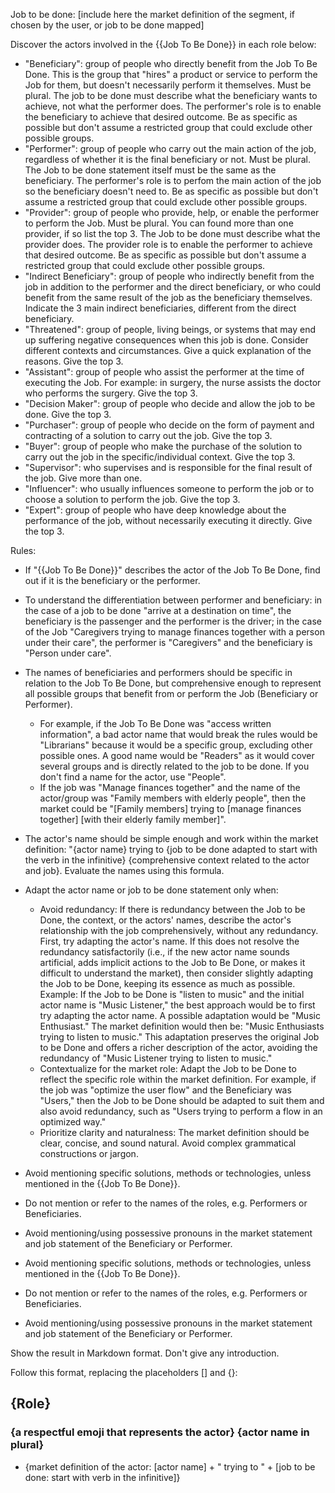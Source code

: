 Job to be done: [include here the market definition of the segment, if chosen by the user, or job to be done mapped] 

Discover the actors involved in the {{Job To Be Done}} in each role below:

- "Beneficiary": group of people who directly benefit from the Job To Be Done. This is the group that "hires" a product or service to perform the Job for them, but doesn't necessarily perform it themselves. Must be plural. The job to be done must describe what the beneficiary wants to achieve, not what the performer does. The performer's role is to enable the beneficiary to achieve that desired outcome. Be as specific as possible but don't assume a restricted group that could exclude other possible groups.
- "Performer": group of people who carry out the main action of the job, regardless of whether it is the final beneficiary or not. Must be plural. The Job to be done statement itself must be the same as the beneficiary. The performer's role is to perfom the main action of the job so the beneficiary doesn't need to. Be as specific as possible but don't assume a restricted group that could exclude other possible groups.
- "Provider": group of people who provide, help, or enable the performer to perform the Job. Must be plural. You can found more than one provider, if so list the top 3. The Job to be done must describe what the provider does. The provider role is to enable the performer to achieve that desired outcome. Be as specific as possible but don't assume a restricted group that could exclude other possible groups.
- "Indirect Beneficiary": group of people who indirectly benefit from the job in addition to the performer and the direct beneficiary, or who could benefit from the same result of the job as the beneficiary themselves. Indicate the 3 main indirect beneficiaries, different from the direct beneficiary.
- "Threatened": group of people, living beings, or systems that may end up suffering negative consequences when this job is done. Consider different contexts and circumstances. Give a quick explanation of the reasons. Give the top 3.
- "Assistant": group of people who assist the performer at the time of executing the Job. For example: in surgery, the nurse assists the doctor who performs the surgery. Give the top 3.
- "Decision Maker": group of people who decide and allow the job to be done. Give the top 3.
- "Purchaser": group of people who decide on the form of payment and contracting of a solution to carry out the job. Give the top 3.
- "Buyer": group of people who make the purchase of the solution to carry out the job in the specific/individual context. Give the top 3.
- "Supervisor": who supervises and is responsible for the final result of the job. Give more than one.
- "Influencer": who usually influences someone to perform the job or to choose a solution to perform the job. Give the top 3.
- "Expert": group of people who have deep knowledge about the performance of the job, without necessarily executing it directly. Give the top 3.

Rules:
- If "{{Job To Be Done}}" describes the actor of the Job To Be Done, find out if it is the beneficiary or the performer.
- To understand the differentiation between performer and beneficiary: in the case of a job to be done "arrive at a destination on time", the beneficiary is the passenger and the performer is the driver; in the case of the Job "Caregivers trying to manage finances together with a person under their care", the performer is "Caregivers" and the beneficiary is "Person under care".
- The names of beneficiaries and performers should be specific in relation to the Job To Be Done, but comprehensive enough to represent all possible groups that benefit from or perform the Job (Beneficiary or Performer).
    - For example, if the Job To Be Done was "access written information", a bad actor name that would break the rules would be "Librarians" because it would be a specific group, excluding other possible ones. A good name would be "Readers" as it would cover several groups and is directly related to the job to be done. If you don't find a name for the actor, use "People".
    - If the job was "Manage finances together" and the name of the actor/group was "Family members with elderly people", then the market could be "[Family members] trying to [manage finances together] [with their elderly family member]".
- The actor's name should be simple enough and work within the market definition: "{actor name} trying to {job to be done adapted to start with the verb in the infinitive} {comprehensive context related to the actor and job}. Evaluate the names using this formula.
- Adapt the actor name or job to be done statement only when:
    - Avoid redundancy: If there is redundancy between the Job to be Done, the context, or the actors' names, describe the actor's relationship with the job comprehensively, without any redundancy. First, try adapting the actor's name. If this does not resolve the redundancy satisfactorily (i.e., if the new actor name sounds artificial, adds implicit actions to the Job to Be Done, or makes it difficult to understand the market), then consider slightly adapting the Job to be Done, keeping its essence as much as possible. Example: If the Job to be Done is "listen to music" and the initial actor name is "Music Listener," the best approach would be to first try adapting the actor name. A possible adaptation would be "Music Enthusiast." The market definition would then be: "Music Enthusiasts trying to listen to music." This adaptation preserves the original Job to be Done and offers a richer description of the actor, avoiding the redundancy of "Music Listener trying to listen to music."
    - Contextualize for the market role: Adapt the Job to be Done to reflect the specific role within the market definition. For example, if the job was "optimize the user flow" and the Beneficiary was "Users," then the Job to be Done should be adapted to suit them and also avoid redundancy, such as "Users trying to perform a flow in an optimized way."
    - Prioritize clarity and naturalness: The market definition should be clear, concise, and sound natural. Avoid complex grammatical constructions or jargon.
- Avoid mentioning specific solutions, methods or technologies, unless mentioned in the {{Job To Be Done}}.
- Do not mention or refer to the names of the roles, e.g. Performers or Beneficiaries.
- Avoid mentioning/using possessive pronouns in the market statement and job statement of the Beneficiary or Performer.

- Avoid mentioning specific solutions, methods or technologies, unless mentioned in the {{Job To Be Done}}.
- Do not mention or refer to the names of the roles, e.g. Performers or Beneficiaries.
- Avoid mentioning/using possessive pronouns in the market statement and job statement of the Beneficiary or Performer.

Show the result in Markdown format. Don't give any introduction.

Follow this format, replacing the placeholders [] and {}:

## {Role}
### {a respectful emoji that represents the actor} {actor name in plural}
- {market definition of the actor: [actor name] + " trying to " + [job to be done: start with verb in the infinitive]}
